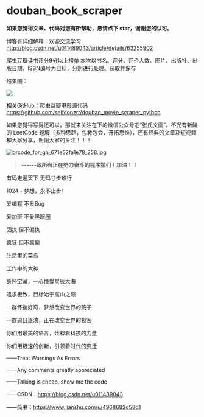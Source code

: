 # douban_book_scraper
**如果您觉得文章、代码对您有所帮助，恳请点下 star，谢谢您的认可。**

博客有详细解释：欢迎交流学习  http://blog.csdn.net/u011489043/article/details/63255902

爬虫豆瓣读书评分9分以上榜单
本次以书名、评分、评价人数、图片、出版社、出版日期、ISBN编号为目标，分别进行处理、获取并保存

结果图：

![](https://img-blog.csdn.net/20170408224039785?watermark/2/text/aHR0cDovL2Jsb2cuY3Nkbi5uZXQvdTAxMTQ4OTA0Mw==/font/5a6L5L2T/fontsize/400/fill/I0JBQkFCMA==/dissolve/70/gravity/SouthEast)

相关GitHub：爬虫豆瓣电影源代码   https://github.com/selfconzrr/douban_movie_scraper_python


如果您觉得写得还可以，那就来关注在下的微信公众号吧“张氏文画”，不光有新鲜的 LeetCode 题解（多种思路，包教包会，开拓思维），还有经典的文章及短视频和大家分享，谢谢大家的关注！！！

![qrcode_for_gh_671e52fa1e78_258.jpg](https://pic.leetcode-cn.com/fa6a229fc23d58fb656a375382f96feecd9b6bc043183f36ee0d9ea9ffa3a12e-qrcode_for_gh_671e52fa1e78_258.jpg)


> **------致所有正在努力奋斗的程序猿们！加油！！** 

有码走遍天下 无码寸步难行 

1024 - 梦想，永不止步! 

爱编程 不爱Bug 

爱加班 不爱黑眼圈

固执 但不偏执

疯狂 但不疯癫

生活里的菜鸟

工作中的大神

身怀宝藏，一心憧憬星辰大海

追求极致，目标始于高山之巅

一群怀揣好奇，梦想改变世界的孩子

一群追日逐浪，正在改变世界的极客

你们用最美的语言，诠释着科技的力量

你们用极速的创新，引领着时代的变迁


——Treat Warnings As Errors

——Any comments greatly appreciated

——Talking is cheap, show me the code

——CSDN：https://blog.csdn.net/u011489043

——简书：https://www.jianshu.com/u/4968682d58d1
